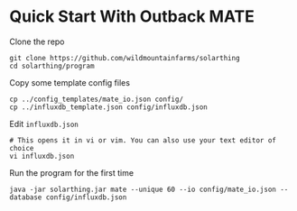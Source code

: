 # Quick Start With Outback MATE
Clone the repo
```
git clone https://github.com/wildmountainfarms/solarthing
cd solarthing/program
```
Copy some template config files
```
cp ../config_templates/mate_io.json config/
cp ../influxdb_template.json config/influxdb.json
```
Edit `influxdb.json`
```
# This opens it in vi or vim. You can also use your text editor of choice
vi influxdb.json
```
Run the program for the first time
```
java -jar solarthing.jar mate --unique 60 --io config/mate_io.json --database config/influxdb.json
```
